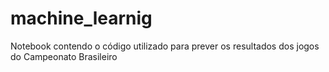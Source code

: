 # machine_learnig
Notebook contendo o código utilizado para prever os resultados dos jogos do Campeonato Brasileiro 

